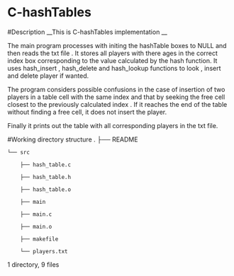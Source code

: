 # C-hashTables
#Description
__This is C-hashTables implementation __ 

The main program processes with initing the hashTable boxes to NULL and then  reads the txt file .
It stores all players with there ages in the correct index box corresponding to the value calculated by the hash function.
It uses hash_insert , hash_delete and hash_lookup functions to look , insert and delete player if wanted.

The program considers possible confusions in the case of insertion of two players in a table cell with the same index and that by seeking the free cell closest to 
the previously calculated  index .
If it reaches the end of the table without finding a free cell, it does not insert the player.


Finally it prints out the table with all corresponding players in the txt file.

#Working directory structure
.
├── README  

    └── src
    
        ├── hash_table.c
        
        ├── hash_table.h
        
        ├── hash_table.o
        
        ├── main
        
        ├── main.c
        
        ├── main.o
        
        ├── makefile
        
        └── players.txt
        

1 directory, 9 files

